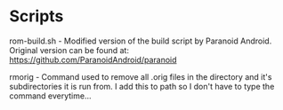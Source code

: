 Scripts
=================
rom-build.sh - Modified version of the build script by Paranoid Android. Original version can be found at: https://github.com/ParanoidAndroid/paranoid

rmorig - Command used to remove all .orig files in the directory and it's subdirectories it is run from. I add this to path so I don't have to type the command everytime...
